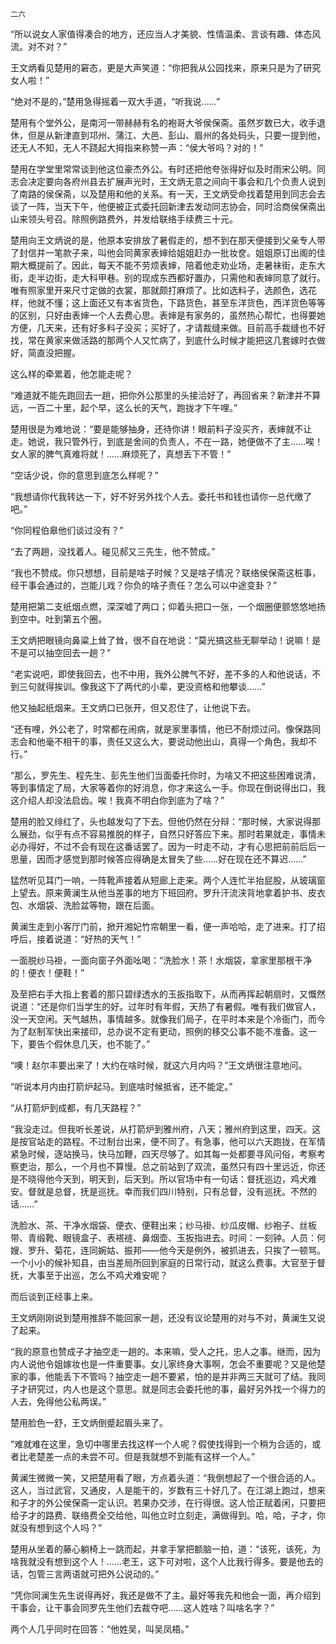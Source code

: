     二六 

   “所以说女人家值得凑合的地方，还应当人才美貌、性情温柔、言谈有趣、体态风流。对不对？”

   王文炳看见楚用的窘态，更是大声笑道：“你把我从公园找来，原来只是为了研究女人啦！”

   “绝对不是的，”楚用急得摇着一双大手道，“听我说……”

   楚用有个堂外公，是南河一带赫赫有名的袍哥大爷侯保斋。虽然岁数已大，收手退休，但是从新津直到邛州、蒲江、大邑、彭山、眉州的各处码头，只要一提到他，还无人不知，无人不跷起大拇指来称赞一声：“侯大爷吗？对的！”

   楚用在学堂里常常谈到他这位豪杰外公。有时还把他夸张得好似及时雨宋公明。同志会决定要向各府州县去扩展声光时，王文炳无意之间向干事会和几个负责人说到了南路的侯保斋，以及楚用和他的关系。有一天，王文炳受命找着楚用到同志会去谈了一阵，当天下午，他便被正式委托回新津去发动同志协会，同时洽商侯保斋出山来领头号召。除照例路费外，并发给联络手续费三十元。

   楚用向王文炳说的是，他原本安排放了暑假走的，想不到在那天便接到父亲专人带了封信并一笔款子来，叫他会同黄家表婶给姐姐赶办一批妆奁。姐姐原订出阁的佳期大概提前了。因此，每天不能不劳烦表婶，陪着他走劝业场，走暑袜街，走东大街，走半边街，走大科甲巷。别的现成东西都好置办，只需他和表婶同意了就行。唯有照家里开来尺寸定做的衣裳，那就颇打麻烦了。比如选料子，选颜色，选花样，他就不懂；这上面还又有本省货色，下路货色，甚至东洋货色，西洋货色等等的区别，只好由表婶一个人去费心思。表婶是有家务的，虽然热心帮忙，也得要她方便，几天来，还有好多料子没买；买好了，才请裁缝来做。目前高手裁缝也不好找，常在黄家来做活路的那两个人又忙病了，到底什么时候才能把这几套嫁时衣做好，简直没把握。

   这么样的牵累着，他怎能走呢？

   “难道就不能先跑回去一趟，把你外公那里的头接洽好了，再回省来？新津并不算远，一百二十里，起个早，这么长的天气，跑拢才下午哩。”

   楚用很是为难地说：“要是能够抽身，还待你讲！眼前料子没买齐，表婶就不让走。她说，我只管外行，到底是舍间的负责人，不在一路，她便做不了主……唉！女人家的脾气真难将就！……麻烦死了，真想丢下不管！”

   “空话少说，你的意思到底怎么样呢？”

   “我想请你代我转达一下，好不好另外找个人去。委托书和钱也请你一总代缴了吧。”

   “你同程伯皋他们谈过没有？”

   “去了两趟，没找着人。碰见郝又三先生，他不赞成。”

   “我也不赞成。你只想想，目前是啥子时候？又是啥子情况？联络侯保斋这桩事，经干事会通过的，岂能儿戏？你负的啥子责任？怎么可以中途变卦？”

   楚用把第二支纸烟点燃，深深嘘了两口；仰着头把口一张，一个烟圈便颤悠悠地扬到空中。吐到第五个圈。

   王文炳把眼镜向鼻粱上耸了耸，很不自在地说：“莫光搞这些无聊举动！说嘛！是不是可以抽空回去一趟？”

   “老实说吧，即使我回去，也不中用，我外公脾气不好，差不多的人和他说话，不到三句就得挨训。像我这下了两代的小辈，更没资格和他攀谈……”

   他又抽起纸烟来。王文炳口已张开，但又忍住了，让他说下去。

   “还有哩，外公老了，时常都在闹病，就是家里事情，他已不耐烦过问。像保路同志会和他毫不相干的事，责任又这么大，要说动他出山，真得一个角色，我却不行。”

   “那么，罗先生、程先生、彭先生他们当面委托你时，为啥又不把这些困难说清，等到事情定了局，大家等着你的好消息，你才来这么一手。你现在倒说得出口，我这介绍人却没法启齿。唉！我真不明白你到底为了啥？”

   楚用的脸又绯红了，头也越发勾了下去。但他仍然在分辩：“那时候，大家说得那么展劲，似乎有点不容易推脱的样子，自然只好答应下来。那时若果就走，事情未必办得好，不过不会有现在这番话罢了。因为一时走不动，才有心思把前前后后一思量，因而才感觉到那时候答应得确是太冒失了些……好在现在还不算迟……”

   猛然听见耳门一响，一阵靴声接着从短廊上走来。两个人连忙半抬屁股，从玻璃窗上望去。原来黄澜生从他当差事的地方下班回府。罗升汗流浃背地拿着护书、皮衣包、水烟袋、洗脸盆等物，跟在后面。

   黄澜生走到小客厅门前，掀开湘妃竹帘朝里一看，便一声哈哈，走了进来。打了招呼后，接着说道：“好热的天气！”

   一面脱纱马褂，一面向窗子外面吆喝：“洗脸水！茶！水烟袋，拿家里那根干净的！便衣！便鞋！”

   及至把右手大指上套着的那只碧绿透水的玉扳指取下，从而再挥起朝扇时，又慨然说道：“还是你们当学生的好。过年时有年假，天热了有暑假。唯有我们做官人，没一天空闲。天气越热，事情越多。就像我们局子，在平时本来是个冷衙门，而今为了赵制军快出来接印，总办说不定有更动，照例的移交公事不能不准备。这一下，要告个假休息几天，也不能了。”

   “噢！赵尔丰要出来了！大约在啥时候，就这六月内吗？”王文炳很注意地问。

   “听说本月内由打箭炉起马。到底啥时候抵省，还不能定。”

   “从打箭炉到成都，有几天路程？”

   “我没走过。但我听长差说，从打箭炉到雅州府，八天；雅州府到这里，四天。这是按官站走的路程。不过制台出来，便不同了。有急事，他可以六天跑拢，在军情紧急时候，逐站换马，快马加鞭，四天尽够了。如其每一处都要寻风问俗，考察考察吏治，那么，一个月也不算慢。总之前站到了双流，虽然只有四十里远近，你还是不晓得他今天到，明天到，后天到。所以官场中有一句话：督抚巡边，鸡犬难安。督就是总督，抚是巡抚。幸而我们四川特别，只有总督，没有巡抚。不然的话……”

   洗脸水、茶、干净水烟袋、便衣、便鞋出来；纱马褂、纱瓜皮帽、纱袍子、丝板带、青缎靴、眼镜盒子、表褡裢、鼻烟壶、玉扳指进去。时间：一刻钟。人员：何嫂、罗升、菊花，连同婉姑、振邦——他今天是例外，被抓进去，只挨了一顿骂。一个小小的候补知县，由当差局所回到家庭的日常行动，就这么费事。大官至于督抚，大事至于出巡，怎么不鸡犬难安呢？

   而后谈到正经事上来。

   王文炳刚刚说到楚用推辞不能回家一趟，还没有议论楚用的对与不对，黄澜生又说了起来。

   “我的原意也赞成子才抽空走一趟的。本来嘛，受人之托，忠人之事。继而，因为内人说他令姐嫁妆也是一件重要事。女儿家终身大事啊，怎会不重要呢？又是他楚家的事，他能丢下不管吗？抽空走一趟不要紧，怕的是并非两三天就可了结。我同子才研究过，内人也是这个意思。就是同志会委托他的事，最好另外找一个得力的人去，免得他公私两误。”

   楚用脸色一舒，王文炳倒蹙起眉头来了。

   “难就难在这里，急切中哪里去找这样一个人呢？假使找得到一个稍为合适的，或者比老楚差一点的未尝不可。但是我就想不到能有这样一个人。”

   黄澜生微微一笑，又把楚用看了眼，方点着头道：“我倒想起了一个很合适的人。这人，当过武官，又通皮，人是能干的，岁数有三十好几了。在江湖上跑过，想来和子才的外公侯保斋一定认识。若果办交涉，在行得很。这人恰正赋着闲，只要把给子才的路费、联络费全交给他，叫他立时立刻走，满做得到。哈，哈，子才，你就没有想到这个人吗？”

   楚用从坐着的藤心躺椅上一跳而起，并拿手掌把额脑一拍，道：“该死，该死，为啥我就没有想到这个人！……老王，这下可对啦，这个人比我行得多。要是他去的话，包管三言两语就可把外公说动的。”

   “凭你同澜生先生说得再好，我还是做不了主。最好等我先和他会一面，再介绍到干事会，让干事会同罗先生他们去裁夺吧……这人姓啥？叫啥名字？”

   两个人几乎同时在回答：“他姓吴，叫吴凤梧。”

